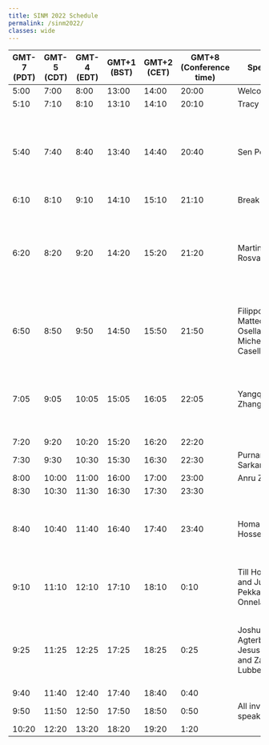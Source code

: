 ```yaml
---
title: SINM 2022 Schedule
permalink: /sinm2022/
classes: wide
---
```


|GMT-7 (PDT) | GMT-5 (CDT) | GMT-4 (EDT) | GMT+1 (BST) | GMT+2 (CET) | GMT+8 (Conference time) | Speaker | Title
| ---------- | ----------- | ----------- | ----------- | ----------- | ----------------------- | -------------------------------------------------------------------------------------------------------------------------------------------------------------------------------------- | ---------------------------------------------------------------------------------------------------------------------------- |
5:00 | 7:00 | 8:00 | 13:00 | 14:00 | 20:00 | Welcome
5:10 | 7:10 | 8:10 | 13:10 | 14:10 | 20:10 | Tracy Sweet | **INVITED** TBD
5:40 | 7:40 | 8:40 | 13:40 | 14:40 | 20:40 | Sen Pei | **INVITED**: Inference of asymptomatic spreaders of infectious disease in complex networks
6:10 | 8:10 | 9:10 | 14:10 | 15:10 | 21:10 | Break
6:20 | 8:20 | 9:20 | 14:20 | 15:20 | 21:20 | Martin Rosvall | **INVITED**: How about Mapping flows on standard and higher-order networks with incomplete observations
6:50 | 8:50 | 9:50 | 14:50 | 15:50 | 21:50 | Filippo Valle, Matteo Osella and Michele Caselle |  Multiomics topic modeling for Cancer Subtype Classification
7:05 | 9:05 | 10:05 | 15:05 | 16:05 | 22:05 | Yangqi Zhang |  Estimation of Social Network Models using Approximate Bayesian Computation
7:20 | 9:20 | 10:20 | 15:20 | 16:20 | 22:20 | | Break
7:30 | 9:30 | 10:30 | 15:30 | 16:30 | 22:30 |  Purnamrita Sarkar | **INVITED** TBD
8:00 | 10:00 | 11:00 | 16:00 | 17:00 | 23:00 | Anru Zhang | **INVITED** TBD
8:30 | 10:30 | 11:30 | 16:30 | 17:30 | 23:30 | | Break
8:40 | 10:40 | 11:40 | 16:40 | 17:40 | 23:40 | Homa Hosseinmardi | **INVITED**: Examining the consumption of radical content on YouTube
9:10 | 11:10 | 12:10 | 17:10 | 18:10 | 0:10 | Till Hoffmann and Jukka-Pekka Onnela |  Information is localized in growing network models
9:25 | 11:25 | 12:25 | 17:25 | 18:25 | 0:25 | Joshua Agterberg, Jesus Arroyo and Zachary Lubberts |  Community Detection in Multilayer Degree-Corrected Stochastic Blockmodels
9:40 | 11:40 | 12:40 | 17:40 | 18:40 | 0:40 | | Break
9:50 | 11:50 | 12:50 | 17:50 | 18:50 | 0:50 |  All invited speakers | Panel
10:20 | 12:20 | 13:20 | 18:20 | 19:20 | 1:20 |  | Closing
